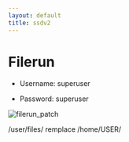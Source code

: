 ```yaml
---
layout: default
title: ssdv2
---
```


# Filerun


* Username: superuser

* Password: superuser

![filerun_patch](https://user-images.githubusercontent.com/64525827/147683717-ab7bf6bc-4331-48b6-a1e9-289cfd008ed5.png)

/user/files/ remplace /home/USER/

